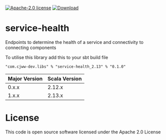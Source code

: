 [![Apache-2.0 license](http://img.shields.io/badge/license-Apache-brightgreen.svg)](http://www.apache.org/licenses/LICENSE-2.0.html)
[ ![Download](https://api.bintray.com/packages/cjww-development/releases/service-health/images/download.svg) ](https://bintray.com/cjww-development/releases/service-health/_latestVersion)

service-health
==============

Endpoints to determine the health of a service and connectivity to connecting components

To utilise this library add this to your sbt build file
```sbtshell
"com.cjww-dev.libs" % "service-health_2.13" % "0.1.0"
```

| Major Version | Scala Version |
|---------------|---------------|
| 0.x.x         | 2.12.x        |
| 1.x.x         | 2.13.x        |

License
=======
This code is open source software licensed under the Apache 2.0 License
